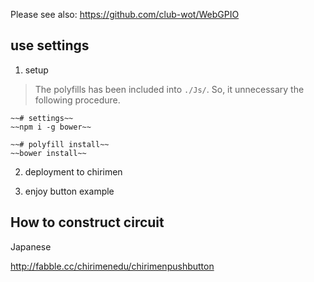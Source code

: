 Please see also: https://github.com/club-wot/WebGPIO

## use settings

 1. setup

> The polyfills has been included into `./Js/`.
> So, it unnecessary the following procedure.

```
~~# settings~~
~~npm i -g bower~~

~~# polyfill install~~
~~bower install~~

```

 2. deployment to chirimen

 3. enjoy button example

## How to construct circuit

Japanese

http://fabble.cc/chirimenedu/chirimenpushbutton
